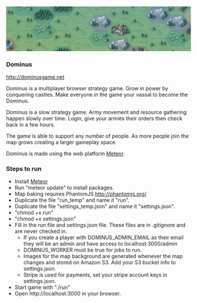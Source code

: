 ![Alt text](/public/presskit/presskit_banner.jpg?raw=true "Optional Title")

### Dominus ###
http://dominusgame.net

Dominus is a multiplayer browser strategy game.  Grow in power by conquering castles.   Make everyone in the game your vassal to become the Dominus.

Dominus is a slow strategy game.  Army movement and resource gathering happen slowly over time.  Login, give your armies their orders then check back in a few hours.

The game is able to support any number of people.  As more people join the map grows creating a larger gameplay space.

Dominus is made using the web platform <a href="http://meteor.com">Meteor</a>.


### Steps to run ###

* Install <a href="http://meteor.com">Meteor</a>
* Run "meteor update" to install packages.
* Map baking requires PhantomJS http://phantomjs.org/
* Duplicate the file "run_temp" and name it "run".
* Duplicate the file "settings_temp.json" and name it "settings.json".
* "chmod +x run"
* "chmod +x settings.json"
* Fill in the run file and settings.json file.  These files are in .gitignore and are never checked in.
    * If you create a player with DOMINUS_ADMIN_EMAIL as their email they will be an admin and have access to localhost:3000/admin
    * DOMINUS_WORKER must be true for jobs to run.
    * Images for the map background are generated whenever the map changes and stored on Amazon S3.  Add your S3 bucket info to settings.json.
    * Stripe is used for payments, set your stripe account keys in settings.json.
* Start game with "./run"
* Open http://localhost:3000 in your browser.
